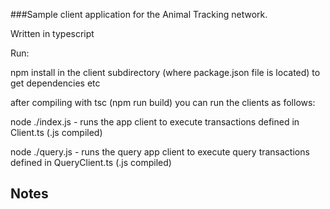 ###Sample client application for the Animal Tracking network.

Written in typescript

Run:

npm install in the client subdirectory (where package.json file is located) to get dependencies etc

after compiling with tsc (npm run build) you can run the clients as follows:

node ./index.js - runs the app client to execute transactions defined in Client.ts (.js compiled)

node ./query.js - runs the query app client to execute query transactions defined in QueryClient.ts (.js compiled)

## Notes
